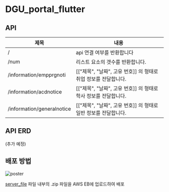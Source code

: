 # DGU_portal_flutter

## API
| 제목 | 내용                                        |
|--|-------------------------------------------|
| / | api 연결 여부를 반환합니다                          |
| /num | 리스트 요소의 갯수를 반환합니다.                        |
| /information/empprgnoti | [["제목", "날짜", 고유 번호]] 의 형태로 취업 정보를 전달합니다. |
| /information/acdnotice | [["제목", "날짜", 고유 번호]] 의 형태로 학사 정보를 전달합니다. |
| /information/generalnotice | [["제목", "날짜", 고유 번호]] 의 형태로 일반 정보를 전달합니다. |


## API ERD
(추가 예정)

## 배포 방법
![poster](https://cdn.discordapp.com/attachments/1265717766053433405/1271770694144884786/aws.png?ex=66b88c41&is=66b73ac1&hm=3cf5ffcce858e25bc609c4bced9cdf11c16837f8338d2998e1ae83dc2a6352e5&)

[server_file](./server_file) 파일 내부의 .zip 파일을 AWS EB에 업로드하여 배포
